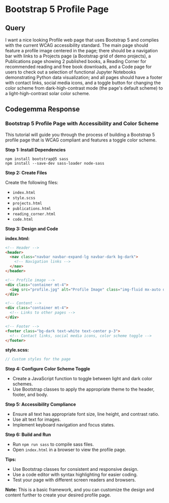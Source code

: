 # Bootstrap 5 Profile Page

## Query

I want a nice looking Profile web page that uses Bootstrap 5 and complies with the current WCAG accessibility standard. The main page should feature a profile image centered in the page; there should be a navigation bar with links to a Projects page (a Bootstrap grid of demo projects), a Publications page showing 2 published books, a Reading Corner for recommended reading and free book downloads, and a Code page for users to check out a selection of functional Jupyter Notebooks demonstrating Python data visualization; and all pages should have a footer with contact links, social media icons, and a toggle button for changing the color scheme from dark-high-contrast mode (the page's default scheme) to a light-high-contrast solar color scheme.

## Codegemma Response

### Bootstrap 5 Profile Page with Accessibility and Color Scheme

This tutorial will guide you through the process of building a Bootstrap 5 profile page that is WCAG compliant and features a toggle color scheme.

**Step 1: Install Dependencies**

```
npm install bootstrap@5 sass
npm install --save-dev sass-loader node-sass
```

**Step 2: Create Files**

Create the following files:

- `index.html`
- `style.scss`
- `projects.html`
- `publications.html`
- `reading_corner.html`
- `code.html`

**Step 3: Design and Code**

**index.html:**

```html
<!-- Header -->
<header>
  <nav class="navbar navbar-expand-lg navbar-dark bg-dark">
    <!-- Navigation links -->
  </nav>
</header>

<!-- Profile image -->
<div class="container mt-4">
  <img src="profile.jpg" alt="Profile Image" class="img-fluid mx-auto d-block">
</div>

<!-- Content -->
<div class="container mt-4">
  <!-- Links to other pages -->
</div>

<!-- Footer -->
<footer class="bg-dark text-white text-center p-3">
  <!-- Contact links, social media icons, color scheme toggle -->
</footer>
```

**style.scss:**

```scss
// Custom styles for the page
```

**Step 4: Configure Color Scheme Toggle**

- Create a JavaScript function to toggle between light and dark color schemes.
- Use Bootstrap classes to apply the appropriate theme to the header, footer, and body.

**Step 5: Accessibility Compliance**

- Ensure all text has appropriate font size, line height, and contrast ratio.
- Use alt text for images.
- Implement keyboard navigation and focus states.

**Step 6: Build and Run**

- Run `npm run sass` to compile sass files.
- Open `index.html` in a browser to view the profile page.

**Tips:**

- Use Bootstrap classes for consistent and responsive design.
- Use a code editor with syntax highlighting for easier coding.
- Test your page with different screen readers and browsers.

**Note:** This is a basic framework, and you can customize the design and content further to create your desired profile page.
